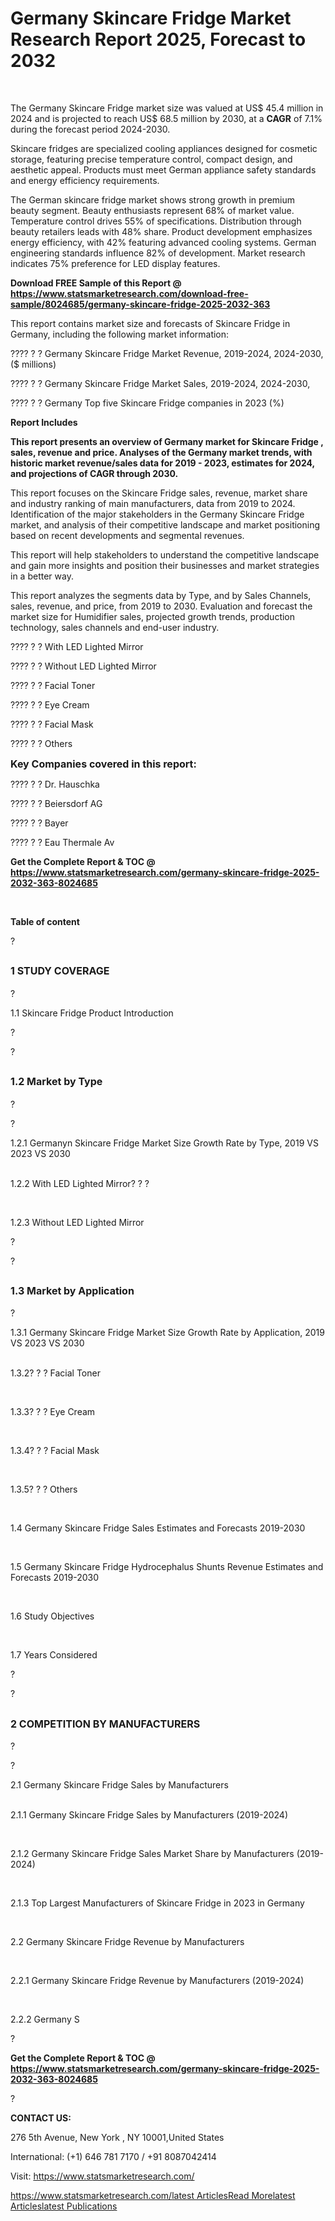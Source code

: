 <h1>Germany Skincare Fridge Market Research Report 2025, Forecast to 2032</h1><br/><p>The Germany Skincare Fridge market size was valued at US$ 45.4 million in 2024 and is projected to reach US$ 68.5 million by 2030, at a <strong>CAGR</strong> of 7.1% during the forecast period 2024-2030.</p>
 
 
 
 <p>Skincare fridges are specialized cooling appliances designed for cosmetic storage, featuring precise temperature control, compact design, and aesthetic appeal. Products must meet German appliance safety standards and energy efficiency requirements.</p>
 
 
 
 <p>The German skincare fridge market shows strong growth in premium beauty segment. Beauty enthusiasts represent 68% of market value. Temperature control drives 55% of specifications. Distribution through beauty retailers leads with 48% share. Product development emphasizes energy efficiency, with 42% featuring advanced cooling systems. German engineering standards influence 82% of development. Market research indicates 75% preference for LED display features.</p>
 
 
 
 <p><strong>Download FREE Sample of this Report @ <a href="https://www.statsmarketresearch.com/download-free-sample/8024685/germany-skincare-fridge-2025-2032-363">https://www.statsmarketresearch.com/download-free-sample/8024685/germany-skincare-fridge-2025-2032-363</a></strong></p>
 
 
 
 <p>This report contains market size and forecasts of Skincare Fridge in Germany, including the following market information:</p>
 
 
 
 <p>???? ? ? Germany Skincare Fridge Market Revenue, 2019-2024, 2024-2030, ($ millions)</p>
 
 
 
 <p>???? ? ? Germany Skincare Fridge Market Sales, 2019-2024, 2024-2030,</p>
 
 
 
 <p>???? ? ? Germany Top five Skincare Fridge companies in 2023 (%)</p>
 
 
 
 <p><strong>Report Includes</strong></p>
 
 
 
 <p><strong>This report presents an overview of Germany market for Skincare Fridge , sales, revenue and price. Analyses of the Germany market trends, with historic market revenue/sales data for 2019 - 2023, estimates for 2024, and projections of <strong>CAGR</strong> through 2030.</strong></p>
 
 
 
 <p>This report focuses on the Skincare Fridge sales, revenue, market share and industry ranking of main manufacturers, data from 2019 to 2024. Identification of the major stakeholders in the Germany Skincare Fridge market, and analysis of their competitive landscape and market positioning based on recent developments and segmental revenues.</p>
 
 
 
 <p>This report will help stakeholders to understand the competitive landscape and gain more insights and position their businesses and market strategies in a better way.</p>
 
 
 
 <p>This report analyzes the segments data by Type, and by Sales Channels, sales, revenue, and price, from 2019 to 2030. Evaluation and forecast the market size for Humidifier sales, projected growth trends, production technology, sales channels and end-user industry.</p>
 
 
 
 <p>???? ? ? With LED Lighted Mirror</p>
 
 
 
 <p>???? ? ? Without LED Lighted Mirror</p>
 
 
 
 <p>???? ? ? Facial Toner</p>
 
 
 
 <p>???? ? ? Eye Cream</p>
 
 
 
 <p>???? ? ? Facial Mask</p>
 
 
 
 <p>???? ? ? Others</p>
 
 
 
 <p><span style="font-size:16px"><strong>Key Companies covered in this report:</strong></span></p>
 
 
 
 <p>???? ? ? Dr. Hauschka</p>
 
 
 
 <p>???? ? ? Beiersdorf AG</p>
 
 
 
 <p>???? ? ? Bayer</p>
 
 
 
 <p>???? ? ? Eau Thermale Av</p>
 
 
 
 <div><b>Get the Complete Report & TOC @ <a href="https://www.statsmarketresearch.com/germany-skincare-fridge-2025-2032-363-8024685">https://www.statsmarketresearch.com/germany-skincare-fridge-2025-2032-363-8024685</a></b></div>
 
 
 
 <p><br />
 
 <b>Table of content</b></p>
 
 
 
 <p>? </p>
 
 
 
 <h2><span style="font-size:16px"><strong>1 STUDY COVERAGE</strong></span></h2>
 
 
 
 <p>? </p>
 
 
 
 <p>1.1 Skincare Fridge Product Introduction</p>
 
 
 
 <p>? </p>
 
 
 
 <p>? </p>
 
 
 
 <h2><span style="font-size:16px"><strong>1.2 Market by Type</strong></span></h2>
 
 
 
 <p>? </p>
 
 
 
 <p>? </p>
 
 
 
 <p>1.2.1 Germanyn Skincare Fridge Market Size Growth Rate by Type, 2019 VS 2023 VS 2030<br />
 
 <br />
 
 1.2.2 With LED Lighted Mirror? ? ? <br />
 
 <br />
 
 1.2.3 Without LED Lighted Mirror<br />
 
 ? </p>
 
 
 
 <p>? </p>
 
 
 
 <h2><span style="font-size:16px"><strong>1.3 Market by Application</strong></span></h2>
 
 
 
 <p>? </p>
 
 
 
 <p>1.3.1 Germany Skincare Fridge Market Size Growth Rate by Application, 2019 VS 2023 VS 2030<br />
 
 <br />
 
 1.3.2? ? ? Facial Toner<br />
 
 <br />
 
 1.3.3? ? ? Eye Cream<br />
 
 <br />
 
 1.3.4? ? ? Facial Mask<br />
 
 <br />
 
 1.3.5? ? ? Others<br />
 
 <br />
 
 1.4 Germany Skincare Fridge Sales Estimates and Forecasts 2019-2030<br />
 
 <br />
 
 1.5 Germany Skincare Fridge Hydrocephalus Shunts Revenue Estimates and Forecasts 2019-2030<br />
 
 <br />
 
 1.6 Study Objectives<br />
 
 <br />
 
 1.7 Years Considered</p>
 
 
 
 <p>? </p>
 
 
 
 <p>? </p>
 
 
 
 <h2><span style="font-size:16px"><strong>2 COMPETITION BY MANUFACTURERS</strong></span></h2>
 
 
 
 <p>? </p>
 
 
 
 <p>? </p>
 
 
 
 <p>2.1 Germany Skincare Fridge Sales by Manufacturers<br />
 
 <br />
 
 2.1.1 Germany Skincare Fridge Sales by Manufacturers (2019-2024)<br />
 
 <br />
 
 2.1.2 Germany Skincare Fridge Sales Market Share by Manufacturers (2019-2024)<br />
 
 <br />
 
 2.1.3 Top Largest Manufacturers of Skincare Fridge in 2023 in Germany<br />
 
 <br />
 
 2.2 Germany Skincare Fridge Revenue by Manufacturers<br />
 
 <br />
 
 2.2.1 Germany Skincare Fridge Revenue by Manufacturers (2019-2024)<br />
 
 <br />
 
 2.2.2 Germany S</p>
 
 
 
 <p>? </p>
 
 
 
 <div><b>Get the Complete Report & TOC @ <a href="https://www.statsmarketresearch.com/germany-skincare-fridge-2025-2032-363-8024685">https://www.statsmarketresearch.com/germany-skincare-fridge-2025-2032-363-8024685</a></b></div>
 
 
 
 <p>? </p>
 
 
 
 <p><b>CONTACT US:</b><br />
 
 276 5th Avenue, New York , NY 10001,United States<br />
 
 International: (+1) 646 781 7170 / +91 8087042414<br />
 
 Visit: <a href="https://www.statsmarketresearch.com/">https://www.statsmarketresearch.com/</a><br />
 
 <a href="https://gyeongbokgung.com">https://www.statsmarketresearch.com/</a><a href="https://hallyeomaritime.com">latest Articles</a><a href="https://jingwansa.com">Read More</a><a href="https://nguoiviet.jp/">latest Articles</a><a href="https://www.intelmarketresearch.com/">latest Publications</a></p>